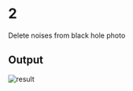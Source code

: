 # 2
Delete noises from black hole photo
## Output
![result](https://user-images.githubusercontent.com/88179607/140609713-cbbe5ebf-b642-4832-901b-665dbed82de6.jpg)
